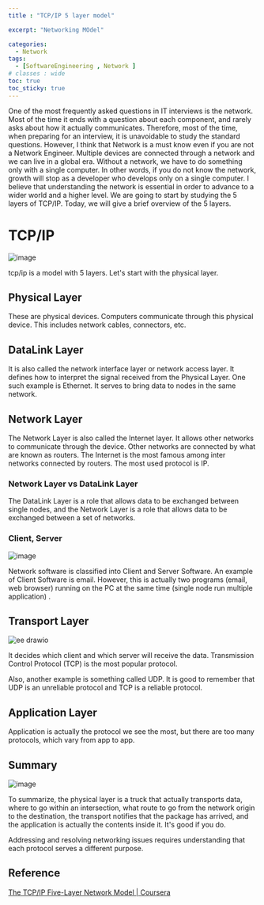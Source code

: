 ```yaml
---
title : "TCP/IP 5 layer model"

excerpt: "Networking MOdel"

categories:
  - Network
tags:
  - [SoftwareEngineering , Network ]
# classes : wide
toc: true
toc_sticky: true
---
```

One of the most frequently asked questions in IT interviews is the network. Most of the time it ends with a question about each component, and rarely asks about how it actually communicates. Therefore, most of the time, when preparing for an interview, it is unavoidable to study the standard questions. However, I think that Network is a must know even if you are not a Network Engineer. Multiple devices are connected through a network and we can live in a global era. Without a network, we have to do something only with a single computer. In other words, if you do not know the network, growth will stop as a developer who develops only on a single computer. I believe that understanding the network is essential in order to advance to a wider world and a higher level. We are going to start by studying the 5 layers of TCP/IP. Today, we will give a brief overview of the 5 layers.

# TCP/IP

![image](https://user-images.githubusercontent.com/50165842/151263810-3d8975d7-ffee-42da-82cb-687e3fe391ee.png)

tcp/ip is a model with 5 layers. Let's start with the physical layer.

## Physical Layer

These are physical devices. Computers communicate through this physical device. This includes network cables, connectors, etc.

## DataLink Layer

It is also called the network interface layer or network access layer. It defines how to interpret the signal received from the Physical Layer. One such example is Ethernet. It serves to bring data to nodes in the same network.

## Network Layer

The Network Layer is also called the Internet layer. It allows other networks to communicate through the device. Other networks are connected by what are known as routers. The Internet is the most famous among inter networks connected by routers. The most used protocol is IP.

### Network Layer vs DataLink Layer

The DataLink Layer is a role that allows data to be exchanged between single nodes, and the Network Layer is a role that allows data to be exchanged between a set of networks.

### Client, Server

![image](https://user-images.githubusercontent.com/50165842/151264698-f57663b7-d5c2-4ac7-99e7-1abb4a18e626.png)

Network software is classified into Client and Server Software. An example of Client Software is email. However, this is actually two programs (email, web browser) running on the PC at the same time (single node run multiple application) .

## Transport Layer

![ee drawio](https://user-images.githubusercontent.com/50165842/151265533-a45ade52-3b7f-4310-ada1-17319817db1d.png)

It decides which client and which server will receive the data. Transmission Control Protocol (TCP) is the most popular protocol.

Also, another example is something called UDP. It is good to remember that UDP is an unreliable protocol and TCP is a reliable protocol.



## Application Layer

Application is actually the protocol we see the most, but there are too many protocols, which vary from app to app.



## Summary

![image](https://user-images.githubusercontent.com/50165842/151265796-f5e78ca9-b99a-4e71-8989-0aba94378a3c.png)

To summarize, the physical layer is a truck that actually transports data, where to go within an intersection, what route to go from the network origin to the destination, the transport notifies that the package has arrived, and the application is actually the contents inside it. It's good if you do.

Addressing and resolving networking issues requires understanding that each protocol serves a different purpose.





## Reference

[The TCP/IP Five-Layer Network Model | Coursera](https://www.coursera.org/learn/computer-networking/lecture/BTLgy/the-tcp-ip-five-layer-network-model)

